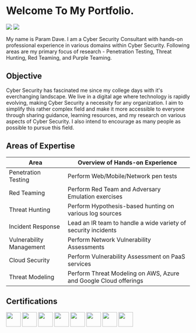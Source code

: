 # Welcome To My Portfolio.
<a href="https://www.linkedin.com/in/param-dave-807334135"><img src="https://img.shields.io/badge/-LinkedIn-0072b1?&style=for-the-badge&logo=linkedin&logoColor=white" /></a>
<a href="https://pkd5085.medium.com"><img src="https://img.shields.io/badge/-Medium-000000?&style=for-the-badge&logo=medium&logoColor=white" /></a>

My name is Param Dave. I am a Cyber Security Consultant with hands-on professional experience in various domains within Cyber Security. Following areas are my primary focus of research - Penetration Testing, Threat Hunting, Red Teaming, and Purple Teaming.

## Objective
Cyber Security has fascinated me since my college days with it's everchanging landscape. We live in a digital age where technology is rapidly evolving, making Cyber Security a necessity for any organization. I aim to simplify this rather complex field and make it more accessible to everyone through sharing guidance, learning resources, and my research on various aspects of Cyber Security. I also intend to encourage as many people as possible to pursue this field.

## Areas of Expertise
| Area                                 | Overview of Hands-on Experience                                 |
| -------------------------------------|---------------------------------------------------------------- |
| Penetration Testing                  | Perform Web/Mobile/Network pen tests                            |
| Red Teaming                          | Perform Red Team and Adversary Emulation exercises              |
| Threat Hunting                       | Perform Hypothesis-based hunting on various log sources         |
| Incident Response                    | Lead an IR team to handle a wide variety of security incidents  |
| Vulnerability Management             | Perform Network Vulnerability Assessments                       |
| Cloud Security                       | Perform Vulnerability Assessment on PaaS services               |
| Threat Modeling                      | Perform Threat Modeling on AWS, Azure and Google Cloud offerings|

## Certifications
<div>
<img src="https://img.shields.io/badge/-CBBH-008000?&style=for-the-badge&logo=HackTheBox&logoColor=white" height="40" />
<img src="https://img.shields.io/badge/-CySA%2B-33C7FF?&style=for-the-badge&logo=CompTIA&logoColor=white&labelColor=#C8202F" height="40" />
<img src="https://img.shields.io/badge/-PenTest%2B-FF7A33?&style=for-the-badge&logo=CompTIA&logoColor=white" height="40" />
<img src="https://img.shields.io/badge/-CNSP-3380FF?&style=for-the-badge&logo=CompTIA&logoColor=white" height="40" />
<img src="https://img.shields.io/badge/-CSAP-33ECFF?&style=for-the-badge&logo=CompTIA&logoColor=white" height="40" />
<img src="https://img.shields.io/badge/-CNVP-FFF033?&style=for-the-badge&logo=CompTIA&logoColor=white" height="40" />
<img src="https://img.shields.io/badge/-Security%2B-08CD3A?&style=for-the-badge&logo=CompTIA&logoColor=white" height="40" />
<img src="https://img.shields.io/badge/-Azure%20Fundamentals-0078D4?&style=for-the-badge&logo=Microsoft&logoColor=white" height="40" />
</div>
